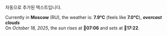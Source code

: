 
자동으로 추가된 텍스트입니다.

<!--START_SECTION:weather:moscow-->
Currently in **Moscow** (RU), the weather is: **7.9°C** (feels like **7.0°C**), ***overcast clouds***<br/>
On *October 18, 2025*, the *sun rises* at 🌅**07:06** and *sets* at 🌇**17:22**.
<!--END_SECTION:weather-->
